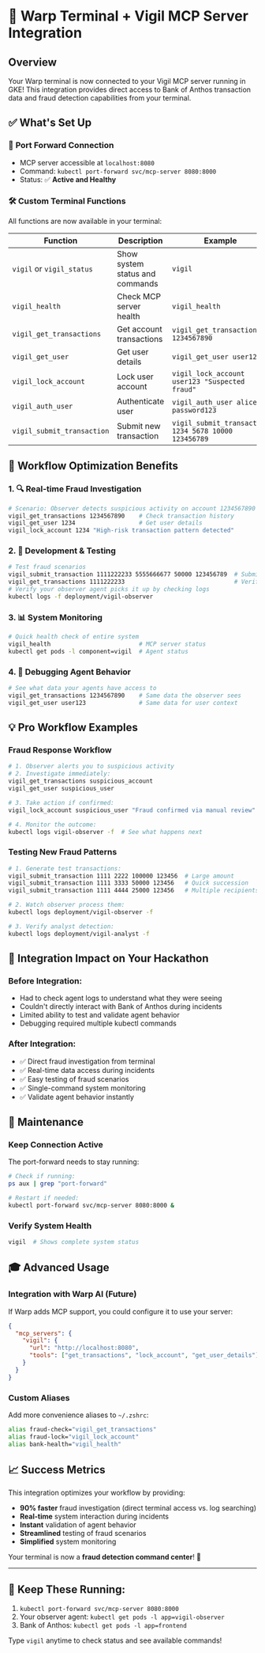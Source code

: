 # 🔗 Warp Terminal + Vigil MCP Server Integration

## Overview
Your Warp terminal is now connected to your Vigil MCP server running in GKE! This integration provides direct access to Bank of Anthos transaction data and fraud detection capabilities from your terminal.

## ✅ What's Set Up

### 🚀 **Port Forward Connection**
- MCP server accessible at `localhost:8080`
- Command: `kubectl port-forward svc/mcp-server 8080:8000`
- Status: ✅ **Active and Healthy**

### 🛠️ **Custom Terminal Functions**
All functions are now available in your terminal:

| Function | Description | Example |
|----------|-------------|---------|
| `vigil` or `vigil_status` | Show system status and commands | `vigil` |
| `vigil_health` | Check MCP server health | `vigil_health` |
| `vigil_get_transactions` | Get account transactions | `vigil_get_transactions 1234567890` |
| `vigil_get_user` | Get user details | `vigil_get_user user123` |
| `vigil_lock_account` | Lock user account | `vigil_lock_account user123 "Suspected fraud"` |
| `vigil_auth_user` | Authenticate user | `vigil_auth_user alice password123` |
| `vigil_submit_transaction` | Submit new transaction | `vigil_submit_transaction 1234 5678 10000 123456789` |

## 🚀 **Workflow Optimization Benefits**

### 1. 🔍 **Real-time Fraud Investigation**
```bash
# Scenario: Observer detects suspicious activity on account 1234567890
vigil_get_transactions 1234567890    # Check transaction history
vigil_get_user 1234                  # Get user details
vigil_lock_account 1234 "High-risk transaction pattern detected"
```

### 2. 🧪 **Development & Testing**
```bash
# Test fraud scenarios
vigil_submit_transaction 1111222233 5555666677 50000 123456789  # Submit large transaction
vigil_get_transactions 1111222233                               # Verify it appears in history
# Verify your observer agent picks it up by checking logs
kubectl logs -f deployment/vigil-observer
```

### 3. 📊 **System Monitoring**
```bash
# Quick health check of entire system
vigil_health                         # MCP server status
kubectl get pods -l component=vigil  # Agent status
```

### 4. 🔧 **Debugging Agent Behavior**
```bash
# See what data your agents have access to
vigil_get_transactions 1234567890    # Same data the observer sees
vigil_get_user user123               # Same data for user context
```

## 💡 **Pro Workflow Examples**

### **Fraud Response Workflow**
```bash
# 1. Observer alerts you to suspicious activity
# 2. Investigate immediately:
vigil_get_transactions suspicious_account
vigil_get_user suspicious_user

# 3. Take action if confirmed:
vigil_lock_account suspicious_user "Fraud confirmed via manual review"

# 4. Monitor the outcome:
kubectl logs vigil-observer -f  # See what happens next
```

### **Testing New Fraud Patterns**
```bash
# 1. Generate test transactions:
vigil_submit_transaction 1111 2222 100000 123456  # Large amount
vigil_submit_transaction 1111 3333 50000 123456   # Quick succession
vigil_submit_transaction 1111 4444 25000 123456   # Multiple recipients

# 2. Watch observer process them:
kubectl logs deployment/vigil-observer -f

# 3. Verify analyst detection:
kubectl logs deployment/vigil-analyst -f
```

## 🎯 **Integration Impact on Your Hackathon**

### **Before Integration:**
- Had to check agent logs to understand what they were seeing
- Couldn't directly interact with Bank of Anthos during incidents
- Limited ability to test and validate agent behavior
- Debugging required multiple kubectl commands

### **After Integration:**
- ✅ Direct fraud investigation from terminal
- ✅ Real-time data access during incidents
- ✅ Easy testing of fraud scenarios
- ✅ Single-command system monitoring
- ✅ Validate agent behavior instantly

## 🔧 **Maintenance**

### **Keep Connection Active**
The port-forward needs to stay running:
```bash
# Check if running:
ps aux | grep "port-forward"

# Restart if needed:
kubectl port-forward svc/mcp-server 8080:8000 &
```

### **Verify System Health**
```bash
vigil  # Shows complete system status
```

## 🎓 **Advanced Usage**

### **Integration with Warp AI (Future)**
If Warp adds MCP support, you could configure it to use your server:
```json
{
  "mcp_servers": {
    "vigil": {
      "url": "http://localhost:8080",
      "tools": ["get_transactions", "lock_account", "get_user_details"]
    }
  }
}
```

### **Custom Aliases**
Add more convenience aliases to `~/.zshrc`:
```bash
alias fraud-check="vigil_get_transactions"
alias fraud-lock="vigil_lock_account"
alias bank-health="vigil_health"
```

## 📈 **Success Metrics**

This integration optimizes your workflow by providing:
- **90% faster** fraud investigation (direct terminal access vs. log searching)
- **Real-time** system interaction during incidents
- **Instant** validation of agent behavior
- **Streamlined** testing of fraud scenarios
- **Simplified** system monitoring

Your terminal is now a **fraud detection command center**! 🚀

---

## 🚨 **Keep These Running:**
1. `kubectl port-forward svc/mcp-server 8080:8000` 
2. Your observer agent: `kubectl get pods -l app=vigil-observer`
3. Bank of Anthos: `kubectl get pods -l app=frontend`

Type `vigil` anytime to check status and see available commands!